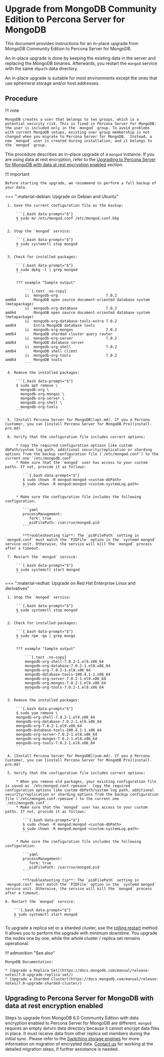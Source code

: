 # Upgrade from MongoDB Community Edition to Percona Server for MongoDB 

This document provides instructions for an in-place upgrade from MongoDB Community Edition to Percona Server for MongoDB.

An in-place upgrade is done by keeping the existing data in the server and replacing the MongoDB binaries. Afterwards, you restart the `mongod` service with the same `dbpath` data directory.

An in-place upgrade is suitable for most environments except the ones that use ephemeral storage and/or host addresses.

## Procedure

!!! note

    MongoDB creates a user that belongs to two groups, which is a potential security risk. This is fixed in Percona Server for MongoDB: the user is included only in the `mongod` group. To avoid problems with current MongoDB setups, existing user group membership is not changed when you migrate to Percona Server for MongoDB.  Instead, a new `mongod` user is created during installation, and it belongs to the `mongod` group.

This procedure describes an in-place upgrade of a `mongod` instance. If you are using data at rest encryption, refer to the [Upgrading to Percona Server for MongoDB with data at rest encryption enabled](upgrading-to-percona-server-for-mongodb-with-data-at-rest-encryption-enabled) section.

!!! important 

    Before starting the upgrade, we recommend to perform a full backup of your data.


=== ":material-debian: Upgrade on Debian and Ubuntu"

     1. Save the current configuration file as the backup:

         ```{.bash data-prompt="$"}
         $ sudo mv /etc/mongod.conf /etc/mongod.conf.bkp
         ```

     2. Stop the `mongod` service:

         ```{.bash data-prompt="$"}
         $ sudo systemctl stop mongod
         ```

     3. Check for installed packages:

         ```{.bash data-prompt="$"}
         $ sudo dpkg -l | grep mongod
         ```

         ??? example "Sample output"

             ```{.text .no-copy}
             ii  mongodb-org                      7.0.2                       amd64        MongoDB open source document-oriented database system (metapackage)
             ii  mongodb-org-database             7.0.2                       amd64        MongoDB open source document-oriented database system (metapackage)
             ii  mongodb-org-database-tools-extra 7.0.2                       amd64        Extra MongoDB database tools
             ii  mongodb-org-mongos               7.0.2                       amd64        MongoDB sharded cluster query router
             ii  mongodb-org-server               7.0.2                       amd64        MongoDB database server
             ii  mongodb-org-shell                7.0.2                       amd64        MongoDB shell client
             ii  mongodb-org-tools                7.0.2                       amd64        MongoDB tools
             ```

     4. Remove the installed packages:

         ```{.bash data-prompt="$"}
         $ sudo apt remove \
           mongodb-org \
           mongodb-org-mongos \
           mongodb-org-server \
           mongodb-org-shell \
           mongodb-org-tools
         ```

     5. [Install Percona Server for MongoDB](apt.md). If you a Percona Customer, you can [install Percona Server for MongoDB Pro](install-pro.md)

     6. Verify that the configuration file includes correct options:

         * Copy the required configuration options like custom dbPath/system log path, additional security/replication or sharding options from the backup configuration file (`/etc/mongod.conf`) to the current one `/etc/mongodb.conf`. 
         * Make sure that the `mongod` user has access to your custom paths. If not, provide it as follows:

            ```{.bash data-prompt="$"}
            $ sudo chown -R mongod:mongod <custom-dbPath>
            $ sudo chown -R mongod:mongod <custom-systemLog.path>
            ```

         * Make sure the configuration file includes the following configuration:

            ```yaml
            processManagement:
               fork: true
               pidFilePath: /var/run/mongod.pid
            ```

            **Troubleshooting tip**: The `pidFilePath` setting in `mongod.conf` must match the `PIDFile` option in the `systemd mongod` service unit. Otherwise, the service will kill the `mongod` process after a timeout.

     7. Restart the `mongod` service:

         ```{.bash data-prompt="$"}
         $ sudo systemctl start mongod
         ```

=== ":material-redhat: Upgrade on Red Hat Enterprise Linux and derivatives"

     1. Stop the `mongod` service:

         ```{.bash data-prompt="$"}
         $ sudo systemctl stop mongod
         ```

     2. Check for installed packages:

         ```{.bash data-prompt="$"}
         $ sudo rpm -qa | grep mongo
         ```

         ??? example "Sample output"

             ```{.text .no-copy}
             mongodb-org-shell-7.0.2-1.el9.x86_64
             mongodb-org-database-7.0.2-1.el9.x86_64
             mongodb-org-7.0.2-1.el8.x86_64
             mongodb-database-tools-100.4.1-1.x86_64
             mongodb-org-server-7.0.2-1.el9.x86_64
             mongodb-org-mongos-7.0.2-1.el9.x86_64
             mongodb-org-tools-7.0.2-1.el9.x86_64
             ```

     3. Remove the installed packages:

         ```{.bash data-prompt="$"}
         $ sudo yum remove \
         mongodb-org-shell-7.0.2-1.el9.x86_64
         mongodb-org-database-7.0.2-1.el9.x86_64
         mongodb-org-7.0.2-1.el9.x86_64
         mongodb-database-tools-100.4.1-1.x86_64
         mongodb-org-server-7.0.2-1.el8.x86_64
         mongodb-org-mongos-7.0.2-1.el8.x86_64
         mongodb-org-tools-7.0.2-1.el8.x86_64
         ```
     
     4. [Install Percona Server for MongoDB](yum.md). If you a Percona Customer, you can [install Percona Server for MongoDB Pro](install-pro.md)

     5. Verify that the configuration file includes correct options:

         * When you remove old packages, your existing configuration file is saved as `/etc/mongod.conf.rpmsave`. Copy the required configuration options like custom dbPath/system log path, additional security/replication or sharding options from the backup configuration file (`/etc/mongod.conf.rpmsave`) to the current one `/etc/mongodb.conf`.
         * Make sure that the `mongod` user has access to your custom paths. If not, provide it as follows:

            ```{.bash data-prompt="$"}
            $ sudo chown -R mongod:mongod <custom-dbPath>
            $ sudo chown -R mongod:mongod <custom-systemLog.path>
            ```

         * Make sure the configuration file includes the following configuration:

            ```yaml
            processManagement:
               fork: true
               pidFilePath: /var/run/mongod.pid
            ```

            **Troubleshooting tip**: The `pidFilePath` setting in `mongod.conf` must match the `PIDFile` option in the `systemd mongod` service unit. Otherwise, the service will kill the `mongod` process after a timeout.

    6. Restart the `mongod` service:

        ```{.bash data-prompt="$"}
        $ sudo systemctl start mongod
        ```

To upgrade a replica set or a sharded cluster, use the [rolling restart](../glossary.md#rolling-restart) method. It allows you to perform the upgrade with minimum downtime. You upgrade the nodes one by one, while the whole cluster / replica set remains operational.

!!! admonition "See also"

    MongoDB Documentation:

    * [Upgrade a Replica Set](https://docs.mongodb.com/manual/release-notes/7.0-upgrade-replica-set/)
    * [Upgrade a Sharded Cluster](https://docs.mongodb.com/manual/release-notes/7.0-upgrade-sharded-cluster/)

## Upgrading to Percona Server for MongoDB with data at rest encryption enabled

Steps to upgrade from MongoDB 6.0 Community Edition with data encryption enabled to Percona Server for MongoDB are different. `mongod` requires an empty `dbPath` data directory because it cannot encrypt data files in place. It must receive data from other replica set members during the initial sync. Please refer to the [Switching storage engines](../inmemory.md#switching-storage-engines) for more information on migration of encrypted data. [Contact us](https://www.percona.com/about-percona/contact#us) for working at the detailed migration steps, if further assistance is needed.

